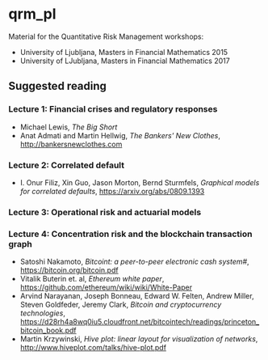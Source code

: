 
# qrm_pl
Material for the Quantitative Risk Management workshops:

* University of Ljubljana, Masters in Financial Mathematics 2015
* University of LJubljana, Masters in Financial Mathematics 2017

## Suggested reading

### Lecture 1: Financial crises and regulatory responses

* Michael Lewis, *The Big Short*
* Anat Admati and Martin Hellwig, *The Bankers' New Clothes*, http://bankersnewclothes.com

### Lecture 2: Correlated default

* I. Onur Filiz, Xin Guo, Jason Morton, Bernd Sturmfels, *Graphical models for correlated defaults*, https://arxiv.org/abs/0809.1393

### Lecture 3: Operational risk and actuarial models

### Lecture 4: Concentration risk and the blockchain transaction graph

* Satoshi Nakamoto, *Bitcoint: a peer-to-peer electronic cash system#*, https://bitcoin.org/bitcoin.pdf
* Vitalik Buterin et. al, *Ethereum white paper*, https://github.com/ethereum/wiki/wiki/White-Paper
* Arvind Narayanan, Joseph Bonneau, Edward W. Felten, Andrew Miller, Steven Goldfeder, Jeremy Clark, *Bitcoin and cryptocurrency technologies*, https://d28rh4a8wq0iu5.cloudfront.net/bitcointech/readings/princeton_bitcoin_book.pdf
* Martin Krzywinski, *Hive plot: linear layout for visualization of networks*, http://www.hiveplot.com/talks/hive-plot.pdf